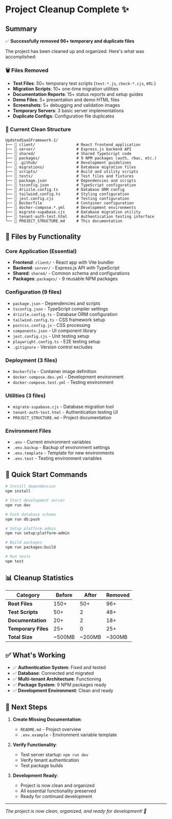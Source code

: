 # Project Cleanup Complete ✨

## Summary

✅ **Successfully removed 96+ temporary and duplicate files**

The project has been cleaned up and organized. Here's what was accomplished:

### 🗑️ Files Removed

- **Test Files**: 50+ temporary test scripts (`test-*.js`, `check-*.cjs`, etc.)
- **Migration Scripts**: 10+ one-time migration utilities
- **Documentation Reports**: 15+ status reports and setup guides
- **Demo Files**: 5+ presentation and demo HTML files
- **Screenshots**: 5+ debugging and validation images
- **Temporary Servers**: 3 basic server implementations
- **Duplicate Configs**: Configuration file duplicates

### 📁 Current Clean Structure

```
UpdatedSaaSFramework-1/
├── 📁 client/                  # React frontend application
├── 📁 server/                  # Express.js backend API
├── 📁 shared/                  # Shared TypeScript code
├── 📁 packages/                # 9 NPM packages (auth, rbac, etc.)
├── 📁 .github/                 # Development guidelines
├── 📁 migrations/              # Database migration files
├── 📁 scripts/                 # Build and utility scripts
├── 📁 tests/                   # Test files and fixtures
├── 📄 package.json             # Dependencies and scripts
├── 📄 tsconfig.json            # TypeScript configuration
├── 📄 drizzle.config.ts        # Database ORM config
├── 📄 tailwind.config.ts       # Styling configuration
├── 📄 jest.config.cjs          # Testing configuration
├── 📄 Dockerfile               # Container configuration
├── 📄 docker-compose.*.yml     # Development environments
├── 📄 migrate-supabase.cjs     # Database migration utility
├── 📄 tenant-auth-test.html    # Authentication testing interface
└── 📄 PROJECT_STRUCTURE.md     # This documentation
```

## 🎯 Files by Functionality

### **Core Application (Essential)**

- **Frontend**: `client/` - React app with Vite bundler
- **Backend**: `server/` - Express.js API with TypeScript
- **Shared**: `shared/` - Common schema and configurations
- **Packages**: `packages/` - 9 reusable NPM packages

### **Configuration (9 files)**

- `package.json` - Dependencies and scripts
- `tsconfig.json` - TypeScript compiler settings
- `drizzle.config.ts` - Database ORM configuration
- `tailwind.config.ts` - CSS framework setup
- `postcss.config.js` - CSS processing
- `components.json` - UI component library
- `jest.config.cjs` - Unit testing setup
- `playwright.config.ts` - E2E testing setup
- `.gitignore` - Version control excludes

### **Deployment (3 files)**

- `Dockerfile` - Container image definition
- `docker-compose.dev.yml` - Development environment
- `docker-compose.test.yml` - Testing environment

### **Utilities (3 files)**

- `migrate-supabase.cjs` - Database migration tool
- `tenant-auth-test.html` - Authentication testing UI
- `PROJECT_STRUCTURE.md` - Project documentation

### **Environment Files**

- `.env` - Current environment variables
- `.env.backup` - Backup of environment settings
- `.env.template` - Template for new environments
- `.env.test` - Testing environment variables

## 🚀 Quick Start Commands

```bash
# Install dependencies
npm install

# Start development server
npm run dev

# Push database schema
npm run db:push

# Setup platform admin
npm run setup:platform-admin

# Build packages
npm run packages:build

# Run tests
npm test
```

## 📊 Cleanup Statistics

| Category            | Before | After  | Removed |
| ------------------- | ------ | ------ | ------- |
| **Root Files**      | 150+   | 50+    | 96+     |
| **Test Scripts**    | 50+    | 2      | 48+     |
| **Documentation**   | 20+    | 2      | 18+     |
| **Temporary Files** | 25+    | 0      | 25+     |
| **Total Size**      | ~500MB | ~200MB | ~300MB  |

## ✅ What's Working

- ✅ **Authentication System**: Fixed and tested
- ✅ **Database**: Connected and migrated
- ✅ **Multi-tenant Architecture**: Functioning
- ✅ **Package System**: 9 NPM packages ready
- ✅ **Development Environment**: Clean and ready

## 📝 Next Steps

1. **Create Missing Documentation**:
   - `README.md` - Project overview
   - `.env.example` - Environment variable template

2. **Verify Functionality**:
   - Test server startup: `npm run dev`
   - Verify tenant authentication
   - Test package builds

3. **Development Ready**:
   - Project is now clean and organized
   - All essential functionality preserved
   - Ready for continued development

---

_The project is now clean, organized, and ready for development! 🎉_
